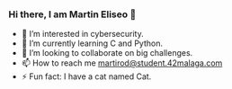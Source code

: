 ### Hi there, I am Martin Eliseo 👋

- 👀 I’m interested in cybersecurity.
- 🌱 I’m currently learning C and Python.
- 💞️ I’m looking to collaborate on big challenges.
- 📫 How to reach me martirod@student.42malaga.com
- ⚡ Fun fact: I have a cat named Cat.
